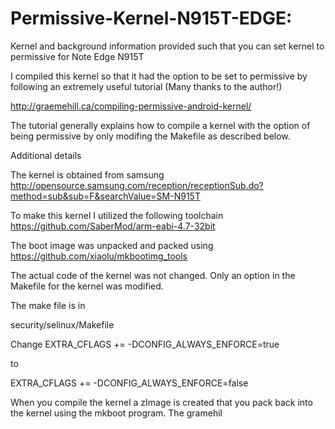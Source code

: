 # Permissive-Kernel-N915T-EDGE:  
Kernel and background information provided such that you can set kernel to permissive for Note Edge N915T

I compiled this kernel so that it had the option to be set to permissive by following an extremely useful tutorial (Many thanks to the author!)

http://graemehill.ca/compiling-permissive-android-kernel/

The tutorial generally explains how to compile a kernel with the option of being permissive by only modifing the Makefile as described below. 

Additional details

The kernel is obtained from samsung
http://opensource.samsung.com/reception/receptionSub.do?method=sub&sub=F&searchValue=SM-N915T


To make this kernel I utilized the following toolchain
https://github.com/SaberMod/arm-eabi-4.7-32bit

The boot image was unpacked and packed using
https://github.com/xiaolu/mkbootimg_tools

The actual code of the kernel was not changed. Only an option in the Makefile for the kernel was modified.

The make file is in

security/selinux/Makefile

Change
EXTRA_CFLAGS += -DCONFIG_ALWAYS_ENFORCE=true

to 

EXTRA_CFLAGS += -DCONFIG_ALWAYS_ENFORCE=false

When you compile the kernel a zImage is created that you pack back into the kernel using the mkboot program. The gramehil


